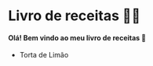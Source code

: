 # Livro de receitas :woman_cook:

#### Olá! Bem vindo ao meu livro de receitas :wave:

- Torta de Limão

  



